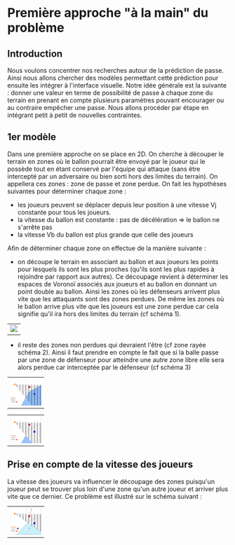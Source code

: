 # Première approche "à la main" du problème

## Introduction

Nous voulons concentrer nos recherches autour de la prédiction de passe. Ainsi nous allons chercher des modèles permettant cette prédiction pour ensuite les intégrer à l'interface visuelle. Notre idée générale est la suivante : donner une valeur en terme de possibilité de passe à chaque zone du terrain en prenant en compte plusieurs paramètres pouvant encourager ou au contraire empêcher une passe. 
Nous allons procéder par étape en intégrant petit à petit de nouvelles contraintes.

## 1er modèle

Dans une première approche on se place en 2D. On cherche à découper le terrain en zones où le ballon pourrait être envoyé par le joueur qui le possède tout en étant conservé par l'équipe qui attaque (sans être intercepté par un adversaire ou bien sorti hors des limites du terrain). On appellera ces zones : zone de passe et zone perdue. On fait les hypothèses suivantes 
pour déterminer chaque zone :
- les joueurs peuvent se déplacer depuis leur position à une vitesse Vj constante pour tous les joueurs.
- la vitesse du ballon est constante : pas de décélération => le ballon ne s'arrête pas
- la vitesse Vb du ballon est plus grande que celle des joueurs 

Afin de déterminer chaque zone on effectue de la manière suivante :
- on découpe le terrain en associant au ballon et aux joueurs les points pour lesquels ils sont les plus proches (qu'ils sont les plus rapides à rejoindre par rapport aux autres). Ce découpage revient à déterminer les espaces de Voronoï associés aux joueurs et au ballon en donnant un point double au ballon. Ainsi les zones où les défenseurs arrivent plus vite que les attaquants sont des zones perdues. De même les zones où le ballon arrive plus vite que les joueurs est une zone perdue car cela signifie qu'il ira hors des limites du terrain (cf schéma 1).

<table border="0">
  <tr>
    <td>
      <img src="MecaFootCo/Images/schema1.png" style="width: 70px;">
    </td>
  </tr>
</table>

- il reste des zones non perdues qui devraient l'être (cf zone rayée schéma 2). Ainsi il faut prendre en compte le fait que si la balle passe par une zone de défenseur pour atteindre une autre zone libre elle sera alors perdue car interceptée par le défenseur
(cf schéma 3)

<table border="0">
  <tr>
    <td>
      <img src="Images/schema2.png" style="width: 70px;">
    </td>
  </tr>
</table>

<table border="0">
  <tr>
    <td>
      <img src="Images/schema3.png" style="width: 70px;">
    </td>
  </tr>
</table>

## Prise en compte de la vitesse des joueurs

La vitesse des joueurs va influencer le découpage des zones puisqu'un joueur peut se trouver plus loin d'une zone qu'un autre joueur et arriver plus vite que ce dernier. Ce problème est illustré sur le schéma suivant :

<table border="0">
  <tr>
    <td>
      <img src="Images/schema4.png" style="width: 70px;">
    </td>
  </tr>
</table>
